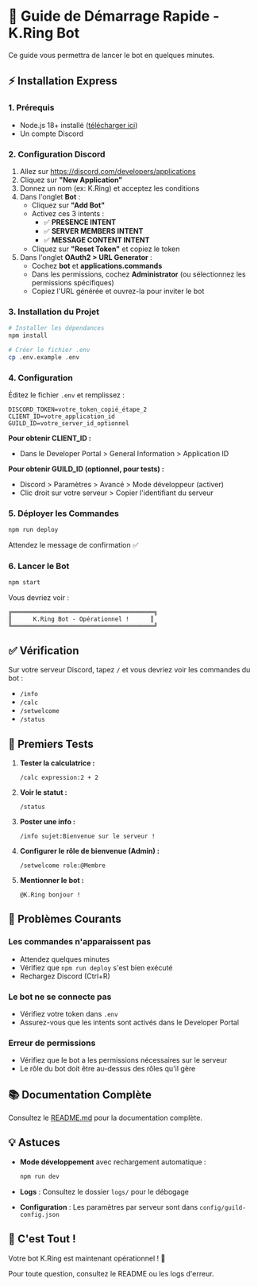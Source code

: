 # 🚀 Guide de Démarrage Rapide - K.Ring Bot

Ce guide vous permettra de lancer le bot en quelques minutes.

## ⚡ Installation Express

### 1. Prérequis
- Node.js 18+ installé ([télécharger ici](https://nodejs.org/))
- Un compte Discord

### 2. Configuration Discord

1. Allez sur https://discord.com/developers/applications
2. Cliquez sur **"New Application"**
3. Donnez un nom (ex: K.Ring) et acceptez les conditions
4. Dans l'onglet **Bot** :
   - Cliquez sur **"Add Bot"**
   - Activez ces 3 intents :
     - ✅ **PRESENCE INTENT**
     - ✅ **SERVER MEMBERS INTENT**
     - ✅ **MESSAGE CONTENT INTENT**
   - Cliquez sur **"Reset Token"** et copiez le token
5. Dans l'onglet **OAuth2 > URL Generator** :
   - Cochez **bot** et **applications.commands**
   - Dans les permissions, cochez **Administrator** (ou sélectionnez les permissions spécifiques)
   - Copiez l'URL générée et ouvrez-la pour inviter le bot

### 3. Installation du Projet

```bash
# Installer les dépendances
npm install

# Créer le fichier .env
cp .env.example .env
```

### 4. Configuration

Éditez le fichier `.env` et remplissez :

```env
DISCORD_TOKEN=votre_token_copié_étape_2
CLIENT_ID=votre_application_id
GUILD_ID=votre_server_id_optionnel
```

**Pour obtenir CLIENT_ID :**
- Dans le Developer Portal > General Information > Application ID

**Pour obtenir GUILD_ID (optionnel, pour tests) :**
- Discord > Paramètres > Avancé > Mode développeur (activer)
- Clic droit sur votre serveur > Copier l'identifiant du serveur

### 5. Déployer les Commandes

```bash
npm run deploy
```

Attendez le message de confirmation ✅

### 6. Lancer le Bot

```bash
npm start
```

Vous devriez voir :
```
╔════════════════════════════════════════╗
║      K.Ring Bot - Opérationnel !      ║
╚════════════════════════════════════════╝
```

## ✅ Vérification

Sur votre serveur Discord, tapez `/` et vous devriez voir les commandes du bot :
- `/info`
- `/calc`
- `/setwelcome`
- `/status`

## 🎯 Premiers Tests

1. **Tester la calculatrice :**
   ```
   /calc expression:2 + 2
   ```

2. **Voir le statut :**
   ```
   /status
   ```

3. **Poster une info :**
   ```
   /info sujet:Bienvenue sur le serveur !
   ```

4. **Configurer le rôle de bienvenue (Admin) :**
   ```
   /setwelcome role:@Membre
   ```

5. **Mentionner le bot :**
   ```
   @K.Ring bonjour !
   ```

## 🐛 Problèmes Courants

### Les commandes n'apparaissent pas
- Attendez quelques minutes
- Vérifiez que `npm run deploy` s'est bien exécuté
- Rechargez Discord (Ctrl+R)

### Le bot ne se connecte pas
- Vérifiez votre token dans `.env`
- Assurez-vous que les intents sont activés dans le Developer Portal

### Erreur de permissions
- Vérifiez que le bot a les permissions nécessaires sur le serveur
- Le rôle du bot doit être au-dessus des rôles qu'il gère

## 📚 Documentation Complète

Consultez le [README.md](README.md) pour la documentation complète.

## 💡 Astuces

- **Mode développement** avec rechargement automatique :
  ```bash
  npm run dev
  ```

- **Logs** : Consultez le dossier `logs/` pour le débogage

- **Configuration** : Les paramètres par serveur sont dans `config/guild-config.json`

## 🎉 C'est Tout !

Votre bot K.Ring est maintenant opérationnel ! 🤖

Pour toute question, consultez le README ou les logs d'erreur.
